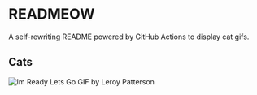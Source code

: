 # READMEOW

A self-rewriting README powered by GitHub Actions to display cat gifs.

## Cats

![Im Ready Lets Go GIF by Leroy Patterson](https://media1.giphy.com/media/CjmvTCZf2U3p09Cn0h/200.gif?cid=9acd02danixm1pmbi8ihdzc72i00ydwl66re1pmfmb2t1y7z&ep=v1_gifs_search&rid=200.gif&ct=g)
